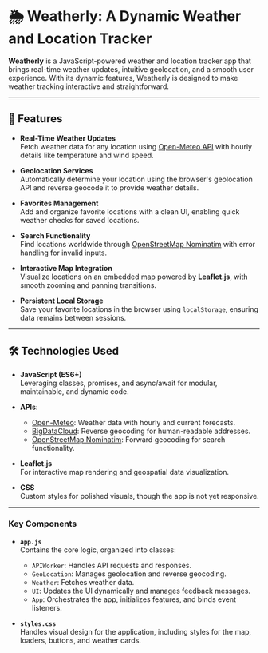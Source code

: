# 🌦️ Weatherly: A Dynamic Weather and Location Tracker

**Weatherly** is a JavaScript-powered weather and location tracker app that brings real-time weather updates, intuitive geolocation, and a smooth user experience. With its dynamic features, Weatherly is designed to make weather tracking interactive and straightforward.

---

## 🌟 Features

- **Real-Time Weather Updates**  
  Fetch weather data for any location using [Open-Meteo API](https://open-meteo.com) with hourly details like temperature and wind speed.

- **Geolocation Services**  
  Automatically determine your location using the browser's geolocation API and reverse geocode it to provide weather details.

- **Favorites Management**  
  Add and organize favorite locations with a clean UI, enabling quick weather checks for saved locations.

- **Search Functionality**  
  Find locations worldwide through [OpenStreetMap Nominatim](https://nominatim.openstreetmap.org/) with error handling for invalid inputs.

- **Interactive Map Integration**  
  Visualize locations on an embedded map powered by **Leaflet.js**, with smooth zooming and panning transitions.

- **Persistent Local Storage**  
  Save your favorite locations in the browser using `localStorage`, ensuring data remains between sessions.

---

## 🛠️ Technologies Used

- **JavaScript (ES6+)**  
  Leveraging classes, promises, and async/await for modular, maintainable, and dynamic code.

- **APIs**:
  - [Open-Meteo](https://open-meteo.com): Weather data with hourly and current forecasts.
  - [BigDataCloud](https://www.bigdatacloud.com/): Reverse geocoding for human-readable addresses.
  - [OpenStreetMap Nominatim](https://nominatim.openstreetmap.org/): Forward geocoding for search functionality.

- **Leaflet.js**  
  For interactive map rendering and geospatial data visualization.

- **CSS**  
  Custom styles for polished visuals, though the app is not yet responsive.

---

### Key Components

- **`app.js`**  
  Contains the core logic, organized into classes:
  - `APIWorker`: Handles API requests and responses.
  - `GeoLocation`: Manages geolocation and reverse geocoding.
  - `Weather`: Fetches weather data.
  - `UI`: Updates the UI dynamically and manages feedback messages.
  - `App`: Orchestrates the app, initializes features, and binds event listeners.

- **`styles.css`**  
  Handles visual design for the application, including styles for the map, loaders, buttons, and weather cards.
